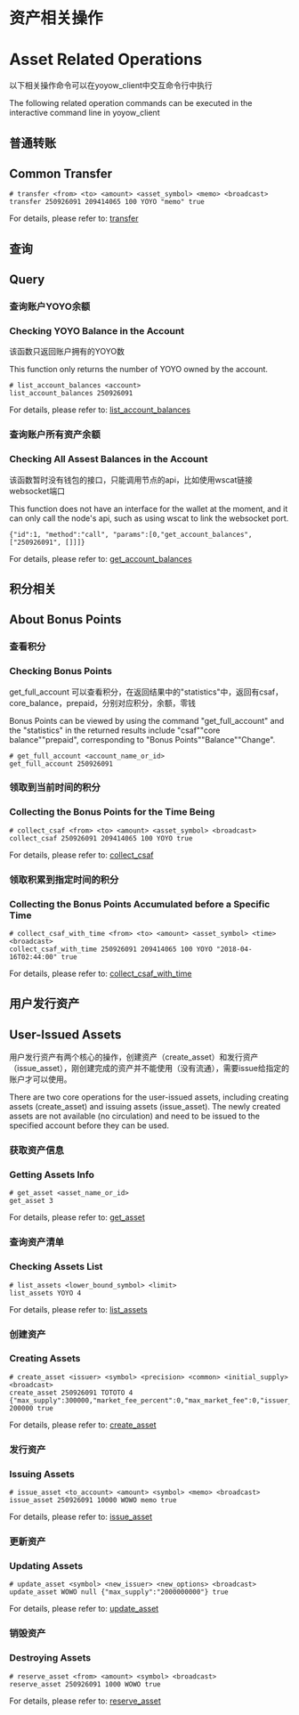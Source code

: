# 资产相关操作
# Asset Related Operations

以下相关操作命令可以在yoyow_client中交互命令行中执行

The following related operation commands can be executed in the interactive command line in yoyow_client

## 普通转账
## Common Transfer
```
# transfer <from> <to> <amount> <asset_symbol> <memo> <broadcast>
transfer 250926091 209414065 100 YOYO "memo" true
```
For details, please refer to: [transfer](../api/wallet_api.html#transfer)


## 查询
## Query

### 查询账户YOYO余额
### Checking YOYO Balance in the Account

该函数只返回账户拥有的YOYO数

This function only returns the number of YOYO owned by the account.
```
# list_account_balances <account> 
list_account_balances 250926091
```
For details, please refer to:
[list_account_balances](../api/wallet_api.html#list-account-balances)


### 查询账户所有资产余额
### Checking All Assest Balances in the Account

该函数暂时没有钱包的接口，只能调用节点的api，比如使用wscat链接websocket端口

This function does not have an interface for the wallet at the moment, and it can only call the node's api, such as using wscat to link the websocket port.

```
{"id":1, "method":"call", "params":[0,"get_account_balances",["250926091", []]]}
```
For details, please refer to: [get_account_balances](../api/node_api.html#get-account-balances)

## 积分相关
## About Bonus Points

### 查看积分
### Checking Bonus Points

get_full_account 可以查看积分，在返回结果中的"statistics"中，返回有csaf，core_balance，prepaid，分别对应积分，余额，零钱

Bonus Points can be viewed by using the command "get_full_account" and the "statistics" in the returned results include "csaf""core balance""prepaid", corresponding to "Bonus Points""Balance""Change".
```
# get_full_account <account_name_or_id>
get_full_account 250926091
```

### 领取到当前时间的积分
### Collecting the Bonus Points for the Time Being

```
# collect_csaf <from> <to> <amount> <asset_symbol> <broadcast>
collect_csaf 250926091 209414065 100 YOYO true
```
For details, please refer to: [collect_csaf](../api/wallet_api.html#collect-csaf-with-time)

### 领取积累到指定时间的积分
### Collecting the Bonus Points Accumulated before a Specific Time
```
# collect_csaf_with_time <from> <to> <amount> <asset_symbol> <time> <broadcast>
collect_csaf_with_time 250926091 209414065 100 YOYO "2018-04-16T02:44:00" true
```
For details, please refer to: [collect_csaf_with_time](../api/wallet_api.html#collect-csaf-with-time)


## 用户发行资产
## User-Issued Assets

用户发行资产有两个核心的操作，创建资产（create_asset）和发行资产（issue_asset），刚创建完成的资产并不能使用（没有流通），需要issue给指定的账户才可以使用。

There are two core operations for the user-issued assets, including creating assets (create_asset) and issuing assets (issue_asset). The newly created assets are not available (no circulation) and need to be issued to the specified account before they can be used.

### 获取资产信息
### Getting Assets Info

```
# get_asset <asset_name_or_id>
get_asset 3
```
For details, please refer to: [get_asset](../api/wallet_api.html#get-asset)

### 查询资产清单
### Checking Assets List
```
# list_assets <lower_bound_symbol> <limit> 
list_assets YOYO 4
```
For details, please refer to: [list_assets](../api/wallet_api.html#list-assets)

### 创建资产
### Creating Assets
```
# create_asset <issuer> <symbol> <precision> <common> <initial_supply> <broadcast>
create_asset 250926091 TOTOTO 4 {"max_supply":300000,"market_fee_percent":0,"max_market_fee":0,"issuer_permissions":4} 200000 true
```
For details, please refer to: [create_asset](../api/wallet_api.html#create-asset)

### 发行资产
### Issuing Assets
```
# issue_asset <to_account> <amount> <symbol> <memo> <broadcast>
issue_asset 250926091 10000 WOWO memo true
```
For details, please refer to: [issue_asset](../api/wallet_api.html#issue-asset)

### 更新资产
### Updating Assets

```
# update_asset <symbol> <new_issuer> <new_options> <broadcast>
update_asset WOWO null {"max_supply":"2000000000"} true
```
For details, please refer to: [update_asset](../api/wallet_api.html#update-asset)

### 销毁资产
### Destroying Assets

```
# reserve_asset <from> <amount> <symbol> <broadcast>
reserve_asset 250926091 1000 WOWO true
```
For details, please refer to: [reserve_asset](../api/wallet_api.html#reserve-asset)
